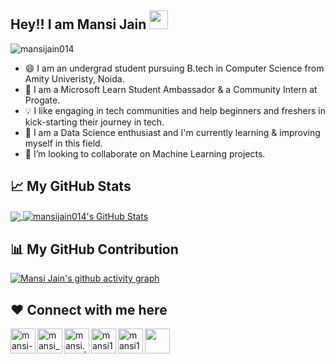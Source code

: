 ## Hey!! I am Mansi Jain <img src="https://raw.githubusercontent.com/MartinHeinz/MartinHeinz/master/wave.gif" width="30px">

<!--
**mansijain014/mansijain014** is a ✨ _special_ ✨ repository because its `README.md` (this file) appears on your GitHub profile.

Here are some ideas to get you started:

- 🔭 I’m currently working on ...
- 🌱 I’m currently learning ...
- 👯 I’m looking to collaborate on ...
- 🤔 I’m looking for help with ...
- 💬 Ask me about ...
- 📫 How to reach me: ...
- 😄 Pronouns: ...
- ⚡ Fun fact: ...
-->
<!-- [![mansijain014](https://res.cloudinary.com/dgqdvqyz3/image/upload/v1613901740/natterstefan/natterstefan-CI-1500x500.png)][1] -->

<a><img src="https://komarev.com/ghpvc/?username=mansijain014&label=Views&color=blue&style=plastic" alt="mansijain014"/></a>
</center>

- 😄 I am an undergrad student pursuing B.tech in Computer Science from Amity Univeristy, Noida. 
- 🙌 I am a Microsoft Learn Student Ambassador & a Community Intern at Progate. 
- 💡 I like engaging in tech communities and help beginners and freshers in kick-starting their journey in tech. 
- 🌱 I am a Data Science enthusiast and I'm currently learning & improving myself in this field.
- 👯 I’m looking to collaborate on Machine Learning projects.


## &#x1f4c8; My GitHub Stats

<a href="https://github.com/mansijain014/mansijain014">
  <img align="center" src="https://github-readme-stats.vercel.app/api/top-langs/?username=mansijain014&hide=java,html&title_color=ffffff&text_color=c9cacc&icon_color=2bbc8a&bg_color=1d1f21" />
</a>

<a href="https://github.com/mansijain014/mansijain014">
  <img align="center" src="https://github-readme-stats.vercel.app/api?username=mansijain014&show_icons=true&line_height=27&count_private=true&title_color=ffffff&text_color=c9cacc&icon_color=2bbc8a&bg_color=1d1f21" alt="mansijain014's GitHub Stats" />
</a>

## 📊 My GitHub Contribution

[![Mansi Jain's github activity graph](https://activity-graph.herokuapp.com/graph?username=mansijain014)](https://github.com/mansijain014/github-readme-activity-graph)

## ❤ Connect with me here

[<img align="left" alt="mansi-jain-470121198 | LinkedIn" width="40px" src="https://img.icons8.com/color/48/000000/linkedin.png" />][linkedin]
[<img align="left" alt="mansi_jain014 | Twitter" width="40px" src="https://img.icons8.com/fluent/48/000000/twitter.png"/>][twitter]
[<img align="left" alt="mansi.cpp | Instagram" width="40px" src="https://img.icons8.com/fluent/64/000000/instagram-new.png"/>][instagram]
[<img align="left" alt="mansi142002 | Medium" width="40px" src="https://img.icons8.com/ios-filled/50/000000/medium-monogram--v1.png"/>][medium]
[<img align="left" alt="mansi142002 | Devpost" width="40px" src="https://iconape.com/wp-content/png_logo_vector/devpost-logo.png"/>][devpost]
[<img align="left" width="40px" src="https://img.icons8.com/color/48/000000/youtube-play.png"/>][youtube]


[linkedin]: https://www.linkedin.com/in/mansi-jain-470121198/
[twitter]: https://twitter.com/mansi_jain014
[instagram]: https://www.instagram.com/mansi.cpp/
[medium]: https://mansi142002.medium.com/
[youtube]: https://www.youtube.com/channel/UCOWaGmkKIUs3FctpQeS-xSw
[devpost]: https://devpost.com/mansi142002

